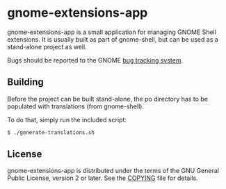 # gnome-extensions-app
gnome-extensions-app is a small application for managing GNOME Shell
extensions. It is usually built as part of gnome-shell, but can be
used as a stand-alone project as well.

Bugs should be reported to the GNOME [bug tracking system][bug-tracker].

## Building
Before the project can be built stand-alone, the po directory has
to be populated with translations (from gnome-shell).

To do that, simply run the included script:
```sh
$ ./generate-translations.sh
```

## License
gnome-extensions-app is distributed under the terms of the GNU General Public
License, version 2 or later. See the [COPYING][license] file for details.

[bug-tracker]: https://gitlab.gnome.org/GNOME/gnome-shell/issues
[license]: COPYING
